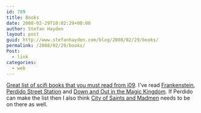 ```yaml
---
id: 789
title: Books
date: 2008-02-29T10:02:29+00:00
author: Stefan Hayden
layout: post
guid: http://www.stefanhayden.com/blog/2008/02/29/books/
permalink: /2008/02/29/books/
Post:
  - link
categories:
  - web
---
```

<a href="http://io9.com/361597/the-twenty-science-fiction-novels-that-will-change-your-life">Great list of scifi books that you must read from i09</a>. I've read <a href="http://www.literature.org/authors/shelley-mary/frankenstein/">Frankenstein</a>, <a href="http://www.amazon.com/o/ASIN/0345459407/stefanhayden-20">Perdido Street Station</a> and <a href="http://www.amazon.com/o/ASIN/076530953X/stefanhayden-20">Down and Out in the Magic Kingdom</a>. If Perdido can make the list then I also think <a href="http://www.amazon.com/o/ASIN/0553383574/stefanhayden-20">City of Saints and Madmen</a> needs to be on there as well. 